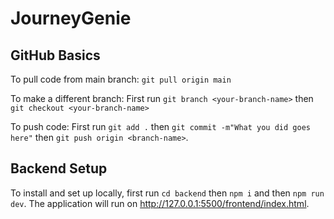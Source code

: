 # JourneyGenie

## GitHub Basics

To pull code from main branch: `git pull origin main`

To make a different branch: First run `git branch <your-branch-name>` then `git checkout <your-branch-name>`

To push code: First run `git add .` then `git commit -m"What you did goes here"` then `git push origin <branch-name>`.
## Backend Setup

To install and set up locally, first run `cd backend` then `npm i` and then `npm run dev`. The application will run on http://127.0.0.1:5500/frontend/index.html.


